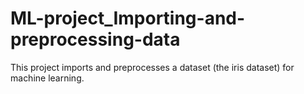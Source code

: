 # ML-project_Importing-and-preprocessing-data

This project imports and preprocesses a dataset (the iris dataset) for machine learning.
